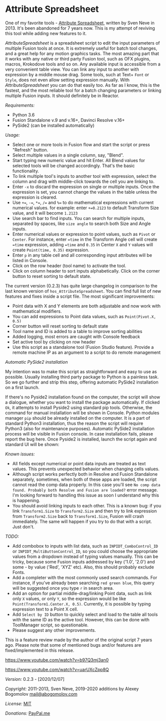 # Attribute Spreadsheet

One of my favorite tools - [Attribute Spreadsheet](https://www.svenneve.com/?p=792), written by Sven Neve in 2013. It's been abandoned for 7 years now. This is my attempt of reviving this tool while adding new features to it.

_AttributeSpreadsheet_ is a spreadsheet script to edit the input parameters of multiple Fusion tools at once. It is extremely useful for batch tool changes, and a great help for any motion graphics tasks. The most amazing part that it works with any native or third party Fusion tool, such as OFX plugins, macros, Krokodove tools and so on. Any available input is accessible from a very convenient table view. You can link any input to another with expression by a middle mouse drag. Some tools, such at Text+ `Font` or `Style`, does not even allow setting expression manually. With _AttributeSpreadsheet_ you can do that easily too. As far as I know, this is the fastest, and the most reliable tool for a batch changing parameters or linking multiple Fusion inputs. It should definitely be in Reactor.

*Requirements:*
* Python 3.6
* Fusion Standalone v.9 and v.16+, Davinci Resolve v.16+
* PySide2 (can be installed automatically)

*Usage:*

* Select one or more tools in Fusion flow and start the script or press "Refresh" button.
* Select multiple values in a single column, say, "Blend".
* Start typing new numeric value and hit Enter. All Blend values for selected tools will be changed accordingly. That's the basic functionality.
* To link multiple tool's inputs to another tool with expression, select the column and drag with middle-click towards the cell you are linking to. 
* Enter `-x` to discard the expression on single or multiple inputs. Once the expression is set, you cannot change the values in the table unless the expression is cleared.
* Use `+=`, `-=`, `*=`, `/=` and `%=` to do mathematical expressions with current numerical values. for example: enter `+=0.2123` to default Transform Size value, and it will become `1.2123`
* Use search bar to find inputs. You can search for multiple inputs, separated by spaces, like `size angle` to search both Size and Angle inputs.
* Enter numerical values or expression to point values, such as `Pivot` or `Center`. For instance, enter `=time` in the Transform Angle cell will create `=time` expression, adding `=time` and `0.35` in Center `X` and `Y` values will create `Point(time, 0.35)` expression.
* Enter `p` in any table cell and all corresponding input attributes will be listed in Console.
* Click on the row header (tool name) to activate the tool.
* Click on column header to sort inputs alphabetically. Click on the corner button to reset sorting to default state.

The current version (0.2.3) has quite large changelog in comparison to the last known version of `hos_AttributeSpreadsheet`. You can find full list of new features and fixes inside a script file. The most significant improvements:
    
* Point data with X and Y elements are both adjustable and now work with mathematical modifiers.
* You can add expressions to Point data values, such as `Point(Pivot.X, 0.5)`
* Corner button will reset sorting to default state
* Tool name and ID is added to a table to improve sorting abilities
* Added logging, most errors are caught with Console feedback
* Set active tool by clicking on row header
* Use this script as a standalone tool (Fusion Studio feature). Provide a remote machine IP as an argument to a script to do remote management

*Automatic PySide2 installation*

My intention was to make this script as straightforward and easy to use as possible. Usually installing third party package to Python is a painless task. So we go further and strip this step, offering automatic PySide2 installation on a first launch. 

If there's no Pyside2 installation found on the computer, the script will show a dialogue, whether you want to install the package automatically. If clicked `Ok`, it attempts to install Pyside2 using standard pip tools. Otherwise, the command for manual installation will be shown in Console. Python modules manager `pip` should be already installed on the computer. It is a part of standard Python3 installation, thus the reason the script will require Python3 (also for maintenance purposes). Automatic PySide2 installation process will be visible in Fusion console. In case installation fails, please report the bug here. Once Pyside2 is installed, launch the script again and standard UI will be shown:

*Known issues:*

* All fields except numerical or point data inputs are treated as text values. This prevents unexpected behavior when changing cells values. 
* Although script works perfectly both in Resolve and Fusion Standalone separately, sometimes, when both of these apps are loaded, the script cannot read the comp data properly. In this case you'll see `No comp data found. Probably both Resolve and Fusion are loaded?` error message. I'm looking forward to handling this issue as soon I understand why this is happening.
* You should avoid linking inputs to each other. This is a known bug: if you link `Transform1.Size` to `Transform2.Size` and then try to link expression from `Transform2.Size` back to `Transform1.Size`, Fusion will crash immediately. The same will happen if you try to do that with a script. Just don't.

*TODO:*

* Add combobox to inputs with list data, such as `INPIDT_ComboControl_ID` or `INPIDT_MultiButtonControl_ID`, so you could choose the appropriate values from a dropdown instead of typing values manually. This can be tricky, because some Fusion inputs addressed by key ('1.0', '2.0') and some - by value ('Red', 'XYZ' etc). Also, this should probably exclude Fonts.
* Add a completer with the most commonly used search commands. For instance, if you've already been searching `red green blue`, this query will be suggested once you type `r` in search area.
* Add an option for partial middle-drag/linking Point data, such as link only `X` values, or only `Y`, so the expression would be like `Point(Transform1.Center.X, 0.5)`. Currently, it is possible by typing expression text to a Point X cell.
* Add `Select by ID` button to quickly select and load to the table all tools with the same ID as the active tool. However, this can be done with ToolManager script, so questionable.
* Please suggest any other improvements.

This is a feature review made by the author of the original script 7 years ago. Please note that some of mentioned bugs and/or features are fixed/implemented in this release.

https://www.youtube.com/watch?v=b97Q3mj3an0

https://www.youtube.com/watch?v=uarUXcZpp8Q
  
*Version:* 0.2.3 - [2020/12/07]

*Copyright:* 2011-2013, Sven Neve, 2019-2020 additions by Alexey Bogomolov [mail@abogomolov.com](mail@abogomolov.com)

*License:* [MIT](https://mit-license.org/)

*Donations:* [PayPal.me](https://paypal.me/aabogomolov/10usd)
